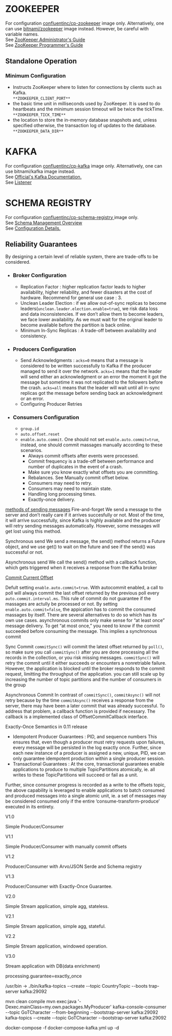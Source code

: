# ZOOKEEPER 
For configuration <a href='https://hub.docker.com/r/confluentinc/cp-zookeeper'>confluentinc/cp-zookeeper</a> image only. Alternatively, one can use <a href="https://hub.docker.com/r/bitnami/zookeeper/">bitnami/zookeeper</a> image instead. However, be careful with variable names.<br>
See <a href='https://zookeeper.apache.org/doc/r3.3.2/zookeeperAdmin.html#sc_maintenance'>ZooKeeper Administrator's Guide</a> <br>
See <a href='https://zookeeper.apache.org/doc/r3.4.0/zookeeperProgrammers.html'>ZooKeeper Programmer's Guide</a> <br>

## Standalone Operation
### Minimum Configuration
- Instructs ZooKeeper where to listen for connections by clients such as Kafka.<br>
    `**ZOOKEEPER_CLIENT_PORT**`<br>
- the basic time unit in milliseconds used by ZooKeeper. It is used to do heartbeats and the minimum session timeout will be twice the tickTime.<br>
    `**ZOOKEEPER_TICK_TIME**`<br>
- the location to store the in-memory database snapshots and, unless specified otherwise, the transaction log of updates to the database.<br>
    `**ZOOKEEPER_DATA_DIR**`<br>

# KAFKA
For configuration <a href='https://hub.docker.com/r/confluentinc/cp-kafka/'>confluentinc/cp-kafka</a> image only.
Alternatively, one can use <a href="https://hub.docker.com/r/bitnami/kafka/"></a> bitnami/kafka image instead.<br>
See <a href='https://kafka.apache.org/documentation/'>Official's Kafka Documentation.</a><br>
See <a href='https://www.confluent.io/blog/kafka-listeners-explained/'>Listener</a><br>


# SCHEMA REGISTRY
For configuration <a href='https://hub.docker.com/r/confluentinc/cp-schema-registry'>confluentinc/cp-schema-registry
</a> image only.<br>
See <a href='https://docs.confluent.io/platform/current/schema-registry/index.html'>Schema Management Overview</a><br>
See <a href='https://docs.confluent.io/platform/current/schema-registry/installation/config.html#schemaregistry-config'>Configuration Details.</a><br>

## Reliability Guarantees
By designing a certain level of reliable system, there are trade-offs to be considered.

- ### Broker Configuration
    - Replication Factor : higher replication factor leads to higher availability, higher reliability, and fewer disasters at the cost of hardware. Recommend for general use case : 3.
    - Unclean Leader Election : if we allow out-of-sync replicas to become leaders(`unclean.leader.election.enable=true`), we risk data loss and data inconsistencies. If we don’t allow them to become leaders, we face lower availability. As we must wait for the original leader to become available before the partition is back online.
    - Minimum In-Sync Replicas : A trade-off between availability and consistency.
- ### Producers Configuration
    - Send Acknowledgments : `acks=0` means that a message is considered to be written successfully to Kafka if
    the producer managed to send it over the network. `acks=1` means that the leader will send either an acknowledgment or an error the moment it got the message but sometime it was not replicated to the followers before the crash. `acks=all` means that the leader will wait until all in-sync replicas got the message
    before sending back an acknowledgment or an error.
    - Configuring Producer Retries
- ### Consumers Configuration
    - `group.id`
    - `auto.offset.reset`
    - `enable.auto.commit`. One should not set `enable.auto.commit=true`, instead, one should commit massages manually according to these scenarios.
        * Always commit offsets after events were processed.
        * Commit frequency is a trade-off between performance and number of duplicates in the event of a crash.
        * Make sure you know exactly what offsets you are committing.
        * Rebalances. See <a id="commit">Manually commit offset below.</a>
        * Consumers may need to retry.
        * Consumers may need to maintain state.
        * Handling long processing times.
        * Exactly-once delivery.

[methods of sending messages](#send)
Fire-and-forget
We send a message to the server and don’t really care if it arrives succesfully or
not. Most of the time, it will arrive successfully, since Kafka is highly available
and the producer will retry sending messages automatically. However, some messages
will get lost using this method.

Synchronous send
We send a message, the send() method returns a Future object, and we use get()
to wait on the future and see if the send() was successful or not.

Asynchronous send
We call the send() method with a callback function, which gets triggered when it
receives a response from the Kafka broker









[Commit Current Offset](#commit)

Defult setting `enable.auto.commit=true`. With autocommit enabled, a call to poll will always commit the last offset returned by the previous poll every `auto.commit.interval.ms`. This rule of commit do not 
guarantee if the massages are actully be processed or not.
By setting `enable.auto.commit=false`, the appication has to commit the consumed massages by itself. There
are several alternatives to do so which has its own use cases.
asynchronous commits only make sense for “at least once” message delivery. To get “at most once,” you need to know if the commit succeeded before consuming the message. This implies a synchronous commit 

Sync Commit
`commitSync()` will commit the latest offset returned
by `poll()`, so make sure you call `commitSync()` after you are done processing all the
records in the collection, or you risk missing messages. `commitSync()` will retry the commit until it either succeeds or encounters a nonretriable failure. However, the application is blocked until the broker
responds to the commit request, limitting the throughput of the application.
you can still scale up by increasing the number of topic partitions and the number of consumers in the group

Asynchronous Commit
In contrast of `commitSync()`, `commitAsync()` will not retry because by the time `commitAsync()` receives a response from the server, there may have been a later commit that was already successful. To address that problem,
a callback function is provided if necessary. The callback is a implemented class of OffsetCommitCallback interface.



Exactly-Once Semantics in 0.11 release
- Idempotent Producer Guarantees : PID, and sequence numbers
This ensures that, even though a producer must retry requests upon failures, every message will be persisted in the log exactly once. Further, since each new instance of a producer is assigned a new, unique, PID, we can only guarantee idempotent production within a single producer session.
- Transactional Guarantees :
At the core, transactional guarantees enable applications to produce to multiple TopicPartitions atomically, ie. all writes to these TopicPartitions will succeed or fail as a unit. 

Further, since consumer progress is recorded as a write to the offsets topic, the above capability is leveraged to enable applications to batch consumed and produced messages into a single atomic unit, ie. a set of messages may be considered consumed only if the entire ‘consume-transform-produce’ executed in its entirety.

V1.0

Simple Producer/Consumer 

V1.1

Simple Producer/Consumer with manually commit offsets

V1.2

Producer/Consumer with Arvo/JSON Serde and Schema registry

V1.3

Producer/Consumer with Exactly-Once Guarantee.

V2.0

Simple Stream application, simple agg, stateless.

V2.1

Simple Stream application, simple agg, stateful.

V2.2

Simple Stream application, windowed operation.

V3.0

Stream application with DB(data enrichment)


processing.guarantee=exactly_once

/usr/bin ->  ./bin/kafka-topics --create --topic CountryTopic --boots
trap-server kafka:29092

mvn clean compile
mvn exec:java '-Dexec.mainClass=my.own.packages.MyProducer'
kafka-console-consumer --topic GoTCharacter --from-beginning --bootstrap-server kafka:29092
kafka-topics --create --topic GoTCharacter --bootstrap-server kafka:29092

docker-compose -f docker-compose-kafka.yml up -d